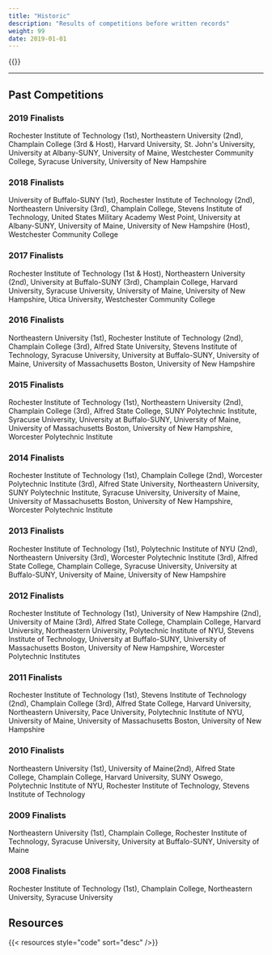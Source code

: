 ```yaml
---
title: "Historic"
description: "Results of competitions before written records"
weight: 99
date: 2019-01-01
---
```


{{<toc>}}

---

## Past Competitions

### 2019 Finalists
Rochester Institute of Technology (1st), Northeastern University (2nd), Champlain College (3rd & Host), Harvard University, St. John's University, University at Albany-SUNY, University of Maine, Westchester Community College, Syracuse University, University of New Hampshire

### 2018 Finalists
University of Buffalo-SUNY (1st), Rochester Institute of Technology (2nd), Northeastern University (3rd), Champlain College, Stevens Institute of Technology, United States Military Academy West Point, University at Albany-SUNY, University of Maine, University of New Hampshire (Host), Westchester Community College

### 2017 Finalists
Rochester Institute of Technology (1st & Host), Northeastern University (2nd), University at Buffalo-SUNY (3rd), Champlain College, Harvard University, Syracuse University, University of Maine, University of New Hampshire, Utica University, Westchester Community College

### 2016 Finalists
Northeastern University (1st), Rochester Institute of Technology (2nd), Champlain College (3rd), Alfred State University, Stevens Institute of Technology, Syracuse University, University at Buffalo-SUNY, University of Maine, University of Massachusetts Boston, University of New Hampshire

### 2015 Finalists
Rochester Institute of Technology (1st), Northeastern University (2nd), Champlain College (3rd), Alfred State College, SUNY Polytechnic Institute, Syracuse University, University at Buffalo-SUNY, University of Maine, University of Massachusetts Boston, University of New Hampshire, Worcester Polytechnic Institute

### 2014 Finalists
Rochester Institute of Technology (1st), Champlain College (2nd), Worcester Polytechnic Institute (3rd), Alfred State University, Northeastern University, SUNY Polytechnic Institute, Syracuse University, University of Maine, University of Massachusetts Boston, University of New Hampshire, Worcester Polytechnic Institute

### 2013 Finalists
Rochester Institute of Technology (1st), Polytechnic Institute of NYU (2nd), Northeastern University (3rd), Worcester Polytechnic Institute (3rd), Alfred State College, Champlain College, Syracuse University, University at Buffalo-SUNY, University of Maine, University of New Hampshire

### 2012 Finalists
Rochester Institute of Technology (1st), University of New Hampshire (2nd), University of Maine (3rd), Alfred State College, Champlain College, Harvard University, Northeastern University, Polytechnic Institute of NYU, Stevens Institute of Technology, University at Buffalo-SUNY, University of Massachusetts Boston, University of New Hampshire, Worcester Polytechnic Institutes

### 2011 Finalists
Rochester Institute of Technology (1st), Stevens Institute of Technology (2nd), Champlain College (3rd), Alfred State College, Harvard University, Northeastern University, Pace University, Polytechnic Institute of NYU, University of Maine, University of Massachusetts Boston, University of New Hampshire

### 2010 Finalists
Northeastern University (1st), University of Maine(2nd), Alfred State College, Champlain College, Harvard University, SUNY Oswego, Polytechnic Institute of NYU, Rochester Institute of Technology, Stevens Institute of Technology

### 2009 Finalists
Northeastern University (1st), Champlain College, Rochester Institute of Technology, Syracuse University, University at Buffalo-SUNY, University of Maine

### 2008 Finalists 
Rochester Institute of Technology (1st), Champlain College, Northeastern University, Syracuse University

## Resources

{{< resources style="code" sort="desc" />}}
